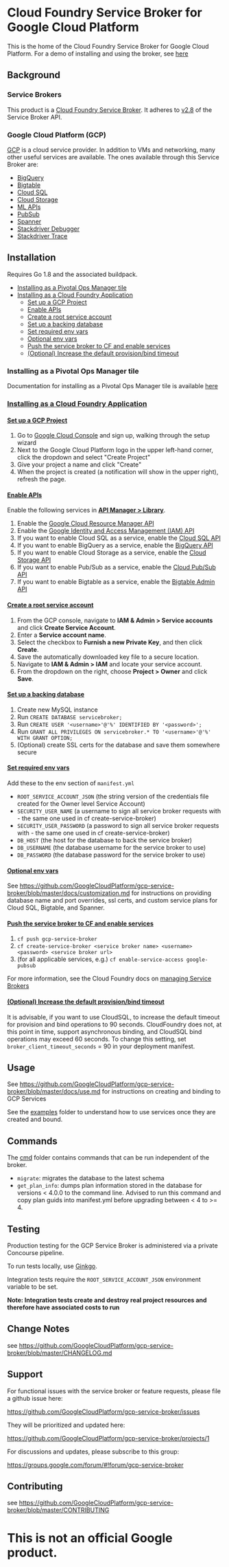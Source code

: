 # Cloud Foundry Service Broker for Google Cloud Platform

This is the home of the Cloud Foundry Service Broker for Google Cloud Platform. For a demo of installing and using the broker,
see [here](https://www.youtube.com/watch?v=8nc4624K91A&list=PLIivdWyY5sqKJ48ycao632rEDuVbFm8yJ&index=3)

## Background

### Service Brokers

This product is a [Cloud Foundry Service Broker](https://docs.cloudfoundry.org/services/overview.html). It adheres
to [v2.8](https://docs.pivotal.io/pivotalcf/1-7/services/api.html) of the Service Broker API.

### Google Cloud Platform (GCP)

[GCP](cloud.google.com) is a cloud service provider. In addition to VMs and networking, many other useful services are available. The ones
available through this Service Broker are:

* [BigQuery](https://cloud.google.com/bigquery/)
* [Bigtable](https://cloud.google.com/bigtable/)
* [Cloud SQL](https://cloud.google.com/sql/)
* [Cloud Storage](https://cloud.google.com/storage/)
* [ML APIs](https://cloud.google.com/ml/)
* [PubSub](https://cloud.google.com/pubsub/)
* [Spanner](https://cloud.google.com/spanner/)
* [Stackdriver Debugger](https://cloud.google.com/debugger/)
* [Stackdriver Trace](https://cloud.google.com/trace/)


## Installation

Requires Go 1.8 and the associated buildpack.

* [Installing as a Pivotal Ops Manager tile](http://docs.pivotal.io/partners/gcp-sb/index.html)
* [Installing as a Cloud Foundry Application](#cf)
    * [Set up a GCP Project](#project)
    * [Enable APIs](#apis)
    * [Create a root service account](#service-account)
    * [Set up a backing database](#database)
    * [Set required env vars](#required-env)
    * [Optional env vars](#optional-env)
    * [Push the service broker to CF and enable services](#push)
    * [(Optional) Increase the default provision/bind timeout](#timeout)


### Installing as a Pivotal Ops Manager tile

Documentation for installing as a Pivotal Ops Manager tile is available [here](http://docs.pivotal.io/partners/gcp-sb/index.html)

### [Installing as a Cloud Foundry Application](#cf)

#### [Set up a GCP Project](#project)

1. Go to [Google Cloud Console](https://console.cloud.google.com) and sign up, walking through the setup wizard
1. Next to the Google Cloud Platform logo in the upper left-hand corner, click the dropdown and select "Create Project"
1. Give your project a name and click "Create"
1. When the project is created (a notification will show in the upper right), refresh the page.

#### [Enable APIs](#apis)

Enable the following services in **[API Manager > Library](https://console.cloud.google.com/apis/library)**.

1. Enable the [Google Cloud Resource Manager API](https://console.cloud.google.com/apis/api/cloudresourcemanager.googleapis.com/overview)
1. Enable the [Google Identity and Access Management (IAM) API](https://console.cloud.google.com/apis/api/iam.googleapis.com/overview)
1. If you want to enable Cloud SQL as a service, enable the [Cloud SQL API](https://console.cloud.google.com/apis/api/sqladmin/overview)
1. If you want to enable BigQuery as a service, enable the [BigQuery API](https://console.cloud.google.com/apis/api/bigquery/overview)
1. If you want to enable Cloud Storage as a service, enable the [Cloud Storage API](https://console.cloud.google.com/apis/api/storage_component/overview)
1. If you want to enable Pub/Sub as a service, enable the [Cloud Pub/Sub API](https://console.cloud.google.com/apis/api/pubsub/overview)
1. If you want to enable Bigtable as a service, enable the [Bigtable Admin API](https://console.cloud.google.com/apis/api/bigtableadmin/overview)

#### [Create a root service account](#service-account)

1. From the GCP console, navigate to **IAM & Admin > Service accounts** and click **Create Service Account**.
1. Enter a **Service account name**.
1. Select the checkbox to **Furnish a new Private Key**, and then click **Create**.
1. Save the automatically downloaded key file to a secure location.
1. Navigate to **IAM & Admin > IAM** and locate your service account.
1. From the dropdown on the right, choose **Project > Owner** and click **Save**.

#### [Set up a backing database](#database)

1. Create new MySQL instance
1. Run `CREATE DATABASE servicebroker;`
1. Run `CREATE USER '<username>'@'%' IDENTIFIED BY '<password>';`
1. Run `GRANT ALL PRIVILEGES ON servicebroker.* TO '<username>'@'%' WITH GRANT OPTION;`
1. (Optional) create SSL certs for the database and save them somewhere secure

#### [Set required env vars](#required-env)

Add these to the env section of `manifest.yml`

* `ROOT_SERVICE_ACCOUNT_JSON` (the string version of the credentials file created for the Owner level Service Account)
* `SECURITY_USER_NAME` (a username to sign all service broker requests with - the same one used in cf create-service-broker)
* `SECURITY_USER_PASSWORD` (a password to sign all service broker requests with - the same one used in cf create-service-broker)
* `DB_HOST` (the host for the database to back the service broker)
* `DB_USERNAME` (the database username for the service broker to use)
* `DB_PASSWORD` (the database password for the service broker to use)

#### [Optional env vars](#optional-env)

See https://github.com/GoogleCloudPlatform/gcp-service-broker/blob/master/docs/customization.md 
for instructions on providing database name and port overrides, ssl certs, and custom service plans for Cloud SQL, Bigtable, and Spanner.

#### [Push the service broker to CF and enable services](#push)
1. `cf push gcp-service-broker`
1. `cf create-service-broker <service broker name> <username> <password> <service broker url>`
1. (for all applicable services, e.g.) `cf enable-service-access google-pubsub`

For more information, see the Cloud Foundry docs on [managing Service Brokers](https://docs.cloudfoundry.org/services/managing-service-brokers.html)

#### [(Optional) Increase the default provision/bind timeout](#timeout)
It is advisable, if you want to use CloudSQL, to increase the default timeout for provision and
bind operations to 90 seconds. CloudFoundry does not, at this point in time, support asynchronous
binding, and CloudSQL bind operations may exceed 60 seconds. To change this setting, set
`broker_client_timeout_seconds` = 90 in your deployment manifest.

## Usage

See https://github.com/GoogleCloudPlatform/gcp-service-broker/blob/master/docs/use.md for instructions on creating and binding to GCP Services
 
See the [examples](https://github.com/GoogleCloudPlatform/gcp-service-broker/blob/master/examples/) folder to understand how to use services once they are created and bound.

## Commands

The [cmd](https://github.com/GoogleCloudPlatform/gcp-service-broker/blob/master/cmd/) folder contains commands that can be run independent of the broker.

* `migrate`: migrates the database to the latest schema
* `get_plan_info`: dumps plan information stored in the database for versions < 4.0.0 to the command line. Advised to 
run this command and copy plan guids into manifest.yml before upgrading between < 4 to >= 4.

## Testing

Production testing for the GCP Service Broker is administered via a private Concourse pipeline.

To run tests locally, use [Ginkgo](https://onsi.github.io/ginkgo/). 

Integration tests require the `ROOT_SERVICE_ACCOUNT_JSON` environment variable to be set.
 
**Note: Integration tests create and destroy real project resources and therefore have associated costs to run**


## Change Notes

see https://github.com/GoogleCloudPlatform/gcp-service-broker/blob/master/CHANGELOG.md

## Support

For functional issues with the service broker or feature requests, please file a github issue here:

https://github.com/GoogleCloudPlatform/gcp-service-broker/issues

They will be prioritized and updated here:

https://github.com/GoogleCloudPlatform/gcp-service-broker/projects/1

For discussions and updates, please subscribe to this group:

https://groups.google.com/forum/#!forum/gcp-service-broker

## Contributing

see https://github.com/GoogleCloudPlatform/gcp-service-broker/blob/master/CONTRIBUTING

# This is not an official Google product.
